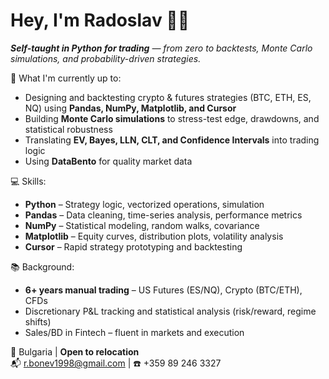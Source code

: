 # Hey, I'm Radoslav 👋🏻

***Self-taught in Python for trading** — from zero to backtests, Monte Carlo simulations, and probability-driven strategies.*

🚀 What I'm currently up to:
* Designing and backtesting crypto & futures strategies (BTC, ETH, ES, NQ) using **Pandas, NumPy, Matplotlib, and Cursor**
* Building **Monte Carlo simulations** to stress-test edge, drawdowns, and statistical robustness
* Translating **EV, Bayes, LLN, CLT, and Confidence Intervals** into trading logic
* Using **DataBento** for quality market data

💻 Skills:
* **Python** – Strategy logic, vectorized operations, simulation
* **Pandas** – Data cleaning, time-series analysis, performance metrics
* **NumPy** – Statistical modeling, random walks, covariance
* **Matplotlib** – Equity curves, distribution plots, volatility analysis
* **Cursor** – Rapid strategy prototyping and backtesting

📚 Background:
* **6+ years manual trading** – US Futures (ES/NQ), Crypto (BTC/ETH), CFDs
* Discretionary P&L tracking and statistical analysis (risk/reward, regime shifts)
* Sales/BD in Fintech – fluent in markets and execution

📍 Bulgaria | **Open to relocation**  
📬 r.bonev1998@gmail.com | ☎️ +359 89 246 3327



